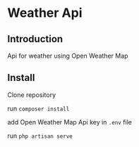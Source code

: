 # Weather Api

## Introduction

Api for weather using Open Weather Map

## Install

Clone repository

run ```composer install```

add Open Weather Map Api key in ```.env``` file

run ```php artisan serve```

